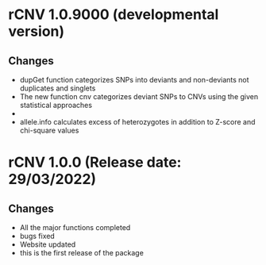 # rCNV 1.0.9000 (developmental version)

## Changes
* dupGet function categorizes SNPs into deviants and non-deviants not duplicates and singlets
* The new function cnv categorizes deviant SNPs to CNVs using the given statistical approaches
* 
* allele.info calculates excess of heterozygotes in addition to Z-score and chi-square values

# rCNV 1.0.0 (Release date: 29/03/2022)

## Changes
* All the major functions completed
* bugs fixed
* Website updated
* this is the first release of the package
